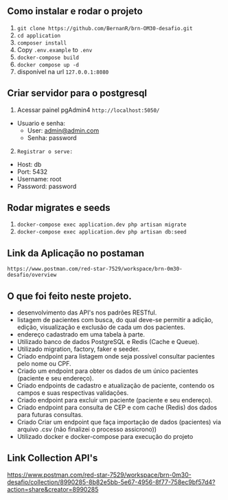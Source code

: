 ## Como instalar e rodar o projeto

1. ```git clone https://github.com/BernanR/brn-OM30-desafio.git```
2. ```cd application```
3. ```composer install```
3. Copy ```.env.example``` to ```.env```
4. ```docker-compose build```
5. ```docker compose up -d```
6. disponível na url ```127.0.0.1:8080```

## Criar servidor para o postgresql

1. Acessar painel pgAdmin4 ```http://localhost:5050/```
  - Usuario e senha:
    - User: admin@admin.com
    - Senha: password

2. ```Registrar o serve:```
  - Host: db
  - Port: 5432
  - Username: root
  - Password: password

## Rodar migrates e seeds

1. ```docker-compose exec application.dev php artisan migrate```
2. ```docker-compose exec application.dev php artisan db:seed```

## Link da Aplicação no postaman
```https://www.postman.com/red-star-7529/workspace/brn-0m30-desafio/overview```

## O que foi feito neste projeto.

 - desenvolvimento das API's nos padrões RESTful.
 - listagem de pacientes com busca, do qual deve-se permitir a adição, edição, visualização e exclusão de cada um dos pacientes.
 - endereço cadastrado em uma tabela à parte.
 - Utilizado banco de dados PostgreSQL e Redis (Cache e Queue).
 - Utilizado migration, factory, faker e seeder.
 - Criado endpoint para listagem onde seja possível consultar pacientes pelo nome ou CPF.
 - Criado um endpoint para obter os dados de um único pacientes (paciente e seu endereço).
 - Criado endpoints de cadastro e atualização de paciente, contendo os campos e suas respectivas validações.
 - Criado endpoint para excluir um paciente (paciente e seu endereço).
 - Criado endpoint para consulta de CEP e com cache (Redis) dos dados para futuras consultas.
 - Criado Criar um endpoint que faça importação de dados (pacientes) via arquivo .csv (não finalizei o processo assicrono))
 - Utilizado docker e docker-compose para execução do projeto 

## Link Collection  API's
https://www.postman.com/red-star-7529/workspace/brn-0m30-desafio/collection/8990285-8b82e5bb-5e67-4956-8f77-758ec9bf57d4?action=share&creator=8990285
